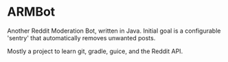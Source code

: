 # ARMBot
Another Reddit Moderation Bot, written in Java. Initial goal is a configurable 'sentry' that automatically removes unwanted posts.

Mostly a project to learn git, gradle, guice, and the Reddit API.
